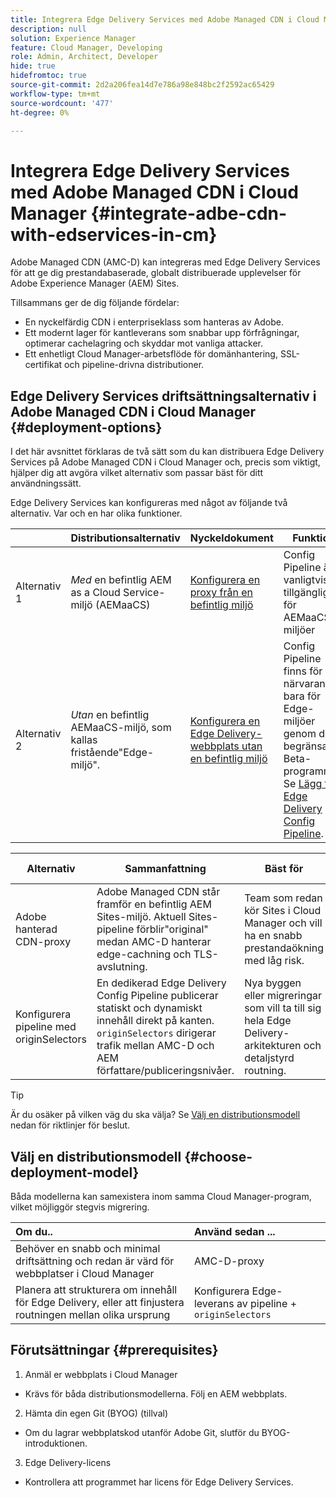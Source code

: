 ```yaml
---
title: Integrera Edge Delivery Services med Adobe Managed CDN i Cloud Manager
description: null
solution: Experience Manager
feature: Cloud Manager, Developing
role: Admin, Architect, Developer
hide: true
hidefromtoc: true
source-git-commit: 2d2a206fea14d7e786a98e848bc2f2592ac65429
workflow-type: tm+mt
source-wordcount: '477'
ht-degree: 0%

---
```



# Integrera Edge Delivery Services med Adobe Managed CDN i Cloud Manager {#integrate-adbe-cdn-with-edservices-in-cm}

Adobe Managed CDN (AMC-D) kan integreras med Edge Delivery Services för att ge dig prestandabaserade, globalt distribuerade upplevelser för Adobe Experience Manager (AEM) Sites.

Tillsammans ger de dig följande fördelar:

* En nyckelfärdig CDN i enterpriseklass som hanteras av Adobe.
* Ett modernt lager för kantleverans som snabbar upp förfrågningar, optimerar cachelagring och skyddar mot vanliga attacker.
* Ett enhetligt Cloud Manager-arbetsflöde för domänhantering, SSL-certifikat och pipeline-drivna distributioner.

<!--
Adobe's Edge Delivery Services (EDS) can take advantage of an Adobe managed CDN. EDS is a framework that optimizes website delivery for speed, simplicity, and scalability by pushing content closer to the user through edge nodes. It is not a replacement for a CDN, but rather a way to enhance content delivery, especially when you use the Adobe managed CDN. It offers you the following benefits:

* Adobe-Managed CDN: EDS can use an Adobe-managed CDN, offering features like self-service CDN management and automatic certificate renewal. 
* EDS and AEM: EDS is a feature of AEM as a Cloud Service and works alongside the AEM authoring environment. 
* Performance enhancement: EDS, in conjunction with an Adobe Managed CDN, improves website performance by caching content at edge locations closer to users, reducing latency. 
* Flexibility: EDS provides flexibility in content delivery, allowing your organization to choose between the Adobe-managed CDN or their own CDN setup, based on their needs and existing infrastructure. 
Self-Service CDN Management:
Adobe-managed CDN within EDS enables self-service configuration and management tasks like SSL certificate setup. 
 
Use Cases:
EDS with CDN integration is beneficial for various scenarios, including e-commerce storefronts and websites requiring high performance and scalability. -->

## Edge Delivery Services driftsättningsalternativ i Adobe Managed CDN i Cloud Manager {#deployment-options}

I det här avsnittet förklaras de två sätt som du kan distribuera Edge Delivery Services på Adobe Managed CDN i Cloud Manager och, precis som viktigt, hjälper dig att avgöra vilket alternativ som passar bäst för ditt användningssätt.

Edge Delivery Services kan konfigureras med något av följande två alternativ. Var och en har olika funktioner.

|  | Distributionsalternativ | Nyckeldokument | Funktion | Bäst för |
| --- | --- | --- | --- | --- |
| Alternativ 1 | *Med* en befintlig AEM as a Cloud Service-miljö (AEMaaCS) | [Konfigurera en proxy från en befintlig miljö](https://www.aem.live/docs/byo-cdn-adobe-managed#option-1-setup-a-proxy-from-an-existing-environment) | Config Pipeline är vanligtvis tillgänglig för AEMaaCS-miljöer | Team som redan kör Sites i Cloud Manager och vill ha en snabb prestandaökning med låg risk. |
| Alternativ 2 | *Utan* en befintlig AEMaaCS-miljö, som kallas fristående&quot;Edge-miljö&quot;. | [Konfigurera en Edge Delivery-webbplats utan en befintlig miljö](https://www.aem.live/docs/byo-cdn-adobe-managed#option-2-setup-an-edge-delivery-site-without-an-existing-environment) | Config Pipeline finns för närvarande bara för Edge-miljöer genom det begränsade Beta-programmet.<br>Se [Lägg till Edge Delivery Config Pipeline](help/implementing/cloud-manager/release-notes/current.md##add-eds-pipeline). | Nya byggen eller migreringar som vill ta till sig hela Edge Delivery-arkitekturen och detaljstyrd routning. |

<!-- Ultimately this URL above will need to be updated on GA -->

| Alternativ | Sammanfattning | Bäst för | Viktiga dokument |
| --- | --- | --- | --- |
| Adobe hanterad CDN-proxy | Adobe Managed CDN står framför en befintlig AEM Sites-miljö. Aktuell Sites-pipeline förblir&quot;original&quot; medan AMC-D hanterar edge-cachning och TLS-avslutning. | Team som redan kör Sites i Cloud Manager och vill ha en snabb prestandaökning med låg risk. | Konfigurera en AMC-D-proxy |
| Konfigurera pipeline med originSelectors | En dedikerad Edge Delivery Config Pipeline publicerar statiskt och dynamiskt innehåll direkt på kanten. `originSelectors` dirigerar trafik mellan AMC-D och AEM författare/publiceringsnivåer. | Nya byggen eller migreringar som vill ta till sig hela Edge Delivery-arkitekturen och detaljstyrd routning. | Konfigurera Edge Delivery pipeline |

>[!TIP]
>
>Är du osäker på vilken väg du ska välja? Se [Välj en distributionsmodell](#choose-deployment-model) nedan för riktlinjer för beslut.

## Välj en distributionsmodell {#choose-deployment-model}

Båda modellerna kan samexistera inom samma Cloud Manager-program, vilket möjliggör stegvis migrering.

| Om du.. | Använd sedan ... |
| :--- | :--- |
| Behöver en snabb och minimal driftsättning och redan är värd för webbplatser i Cloud Manager | AMC-D-proxy |
| Planera att strukturera om innehåll för Edge Delivery, eller att finjustera routningen mellan olika ursprung | Konfigurera Edge-leverans av pipeline + `originSelectors` |

## Förutsättningar {#prerequisites}

1. Anmäl er webbplats i Cloud Manager
- Krävs för båda distributionsmodellerna. Följ en AEM webbplats.

2. Hämta din egen Git (BYOG) (tillval)
- Om du lagrar webbplatskod utanför Adobe Git, slutför du BYOG-introduktionen.

3. Edge Delivery-licens
- Kontrollera att programmet har licens för Edge Delivery Services.


